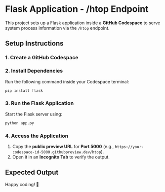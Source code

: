# Flask Application - /htop Endpoint

This project sets up a Flask application inside a **GitHub Codespace** to serve system process information via the `/htop` endpoint.

## **Setup Instructions**

### **1. Create a GitHub Codespace**

### **2. Install Dependencies**

Run the following command inside your Codespace terminal:

```bash
pip install flask
```

###

### **3. Run the Flask Application**

Start the Flask server using:

```bash
python app.py
```


### **4. Access the Application**

1. Copy the **public preview URL** for **Port 5000** (e.g., `https://your-codespace-id-5000.githubpreview.dev/htop`).
2. Open it in an **Incognito Tab** to verify the output.

## **Expected Output**


Happy coding! 🚀


